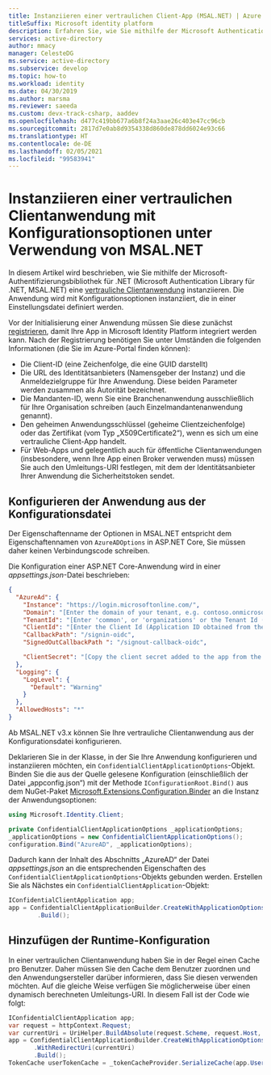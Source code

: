 ```yaml
---
title: Instanziieren einer vertraulichen Client-App (MSAL.NET) | Azure
titleSuffix: Microsoft identity platform
description: Erfahren Sie, wie Sie mithilfe der Microsoft Authentication Library für .NET (MSAL.NET) eine vertrauliche Clientanwendung mit Konfigurationsoptionen instanziieren.
services: active-directory
author: mmacy
manager: CelesteDG
ms.service: active-directory
ms.subservice: develop
ms.topic: how-to
ms.workload: identity
ms.date: 04/30/2019
ms.author: marsma
ms.reviewer: saeeda
ms.custom: devx-track-csharp, aaddev
ms.openlocfilehash: d477c419bb677a6b8f24a3aae26c403e47cc96cb
ms.sourcegitcommit: 2817d7e0ab8d9354338d860de878dd6024e93c66
ms.translationtype: HT
ms.contentlocale: de-DE
ms.lasthandoff: 02/05/2021
ms.locfileid: "99583941"
---
```

# <a name="instantiate-a-confidential-client-application-with-configuration-options-using-msalnet"></a>Instanziieren einer vertraulichen Clientanwendung mit Konfigurationsoptionen unter Verwendung von MSAL.NET

In diesem Artikel wird beschrieben, wie Sie mithilfe der Microsoft-Authentifizierungsbibliothek für .NET (Microsoft Authentication Library für .NET, MSAL.NET) eine [vertrauliche Clientanwendung](msal-client-applications.md) instanziieren.  Die Anwendung wird mit Konfigurationsoptionen instanziiert, die in einer Einstellungsdatei definiert werden.

Vor der Initialisierung einer Anwendung müssen Sie diese zunächst [registrieren](quickstart-register-app.md), damit Ihre App in Microsoft Identity Platform integriert werden kann. Nach der Registrierung benötigen Sie unter Umständen die folgenden Informationen (die Sie im Azure-Portal finden können):

- Die Client-ID (eine Zeichenfolge, die eine GUID darstellt)
- Die URL des Identitätsanbieters (Namensgeber der Instanz) und die Anmeldezielgruppe für Ihre Anwendung. Diese beiden Parameter werden zusammen als Autorität bezeichnet.
- Die Mandanten-ID, wenn Sie eine Branchenanwendung ausschließlich für Ihre Organisation schreiben (auch Einzelmandantenanwendung genannt).
- Den geheimen Anwendungsschlüssel (geheime Clientzeichenfolge) oder das Zertifikat (vom Typ „X509Certificate2“), wenn es sich um eine vertrauliche Client-App handelt.
- Für Web-Apps und gelegentlich auch für öffentliche Clientanwendungen (insbesondere, wenn Ihre App einen Broker verwenden muss) müssen Sie auch den Umleitungs-URI festlegen, mit dem der Identitätsanbieter Ihrer Anwendung die Sicherheitstoken sendet.

## <a name="configure-the-application-from-the-config-file"></a>Konfigurieren der Anwendung aus der Konfigurationsdatei
Der Eigenschaftenname der Optionen in MSAL.NET entspricht dem Eigenschaftennamen von `AzureADOptions` in ASP.NET Core, Sie müssen daher keinen Verbindungscode schreiben.

Die Konfiguration einer ASP.NET Core-Anwendung wird in einer *appsettings.json*-Datei beschrieben:

```json
{
  "AzureAd": {
    "Instance": "https://login.microsoftonline.com/",
    "Domain": "[Enter the domain of your tenant, e.g. contoso.onmicrosoft.com]",
    "TenantId": "[Enter 'common', or 'organizations' or the Tenant Id (Obtained from the Azure portal. Select 'Endpoints' from the 'App registrations' blade and use the GUID in any of the URLs), e.g. da41245a5-11b3-996c-00a8-4d99re19f292]",
    "ClientId": "[Enter the Client Id (Application ID obtained from the Azure portal), e.g. ba74781c2-53c2-442a-97c2-3d60re42f403]",
    "CallbackPath": "/signin-oidc",
    "SignedOutCallbackPath ": "/signout-callback-oidc",

    "ClientSecret": "[Copy the client secret added to the app from the Azure portal]"
  },
  "Logging": {
    "LogLevel": {
      "Default": "Warning"
    }
  },
  "AllowedHosts": "*"
}
```

Ab MSAL.NET v3.x können Sie Ihre vertrauliche Clientanwendung aus der Konfigurationsdatei konfigurieren.

Deklarieren Sie in der Klasse, in der Sie Ihre Anwendung konfigurieren und instanziieren möchten, ein `ConfidentialClientApplicationOptions`-Objekt.  Binden Sie die aus der Quelle gelesene Konfiguration (einschließlich der Datei „appconfig.json“) mit der Methode `IConfigurationRoot.Bind()` aus dem NuGet-Paket [Microsoft.Extensions.Configuration.Binder](https://www.nuget.org/packages/Microsoft.Extensions.Configuration.Binder) an die Instanz der Anwendungsoptionen:

```csharp
using Microsoft.Identity.Client;

private ConfidentialClientApplicationOptions _applicationOptions;
_applicationOptions = new ConfidentialClientApplicationOptions();
configuration.Bind("AzureAD", _applicationOptions);
```

Dadurch kann der Inhalt des Abschnitts „AzureAD“ der Datei *appsettings.json* an die entsprechenden Eigenschaften des `ConfidentialClientApplicationOptions`-Objekts gebunden werden.  Erstellen Sie als Nächstes ein `ConfidentialClientApplication`-Objekt:

```csharp
IConfidentialClientApplication app;
app = ConfidentialClientApplicationBuilder.CreateWithApplicationOptions(_applicationOptions)
        .Build();
```

## <a name="add-runtime-configuration"></a>Hinzufügen der Runtime-Konfiguration
In einer vertraulichen Clientanwendung haben Sie in der Regel einen Cache pro Benutzer. Daher müssen Sie den Cache dem Benutzer zuordnen und den Anwendungsersteller darüber informieren, dass Sie diesen verwenden möchten. Auf die gleiche Weise verfügen Sie möglicherweise über einen dynamisch berechneten Umleitungs-URI. In diesem Fall ist der Code wie folgt:

```csharp
IConfidentialClientApplication app;
var request = httpContext.Request;
var currentUri = UriHelper.BuildAbsolute(request.Scheme, request.Host, request.PathBase, _azureAdOptions.CallbackPath ?? string.Empty);
app = ConfidentialClientApplicationBuilder.CreateWithApplicationOptions(_applicationOptions)
       .WithRedirectUri(currentUri)
       .Build();
TokenCache userTokenCache = _tokenCacheProvider.SerializeCache(app.UserTokenCache,httpContext, claimsPrincipal);
```

